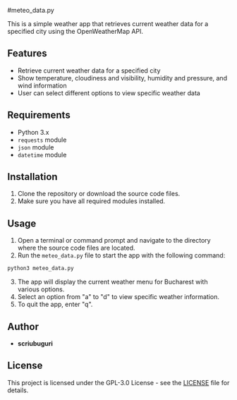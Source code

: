 #meteo_data.py

This is a simple weather app that retrieves current weather data for a specified city using the OpenWeatherMap API.

## Features

- Retrieve current weather data for a specified city
- Show temperature, cloudiness and visibility, humidity and pressure, and wind information
- User can select different options to view specific weather data

## Requirements

- Python 3.x
- `requests` module
- `json` module
- `datetime` module

## Installation

1. Clone the repository or download the source code files.
2. Make sure you have all required modules installed.

## Usage

1. Open a terminal or command prompt and navigate to the directory where the source code files are located.
2. Run the `meteo_data.py` file to start the app with the following command:

```bash
python3 meteo_data.py
```

3. The app will display the current weather menu for Bucharest with various options.
4. Select an option from "a" to "d" to view specific weather information.
5. To quit the app, enter "q".

## Author

- **scriubuguri**

## License

This project is licensed under the GPL-3.0 License - see the [LICENSE](LICENSE) file for details.
